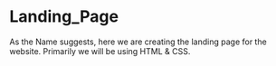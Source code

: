 # Landing_Page
As the Name suggests, here we are creating the landing page for the website. Primarily we will be using HTML & CSS.